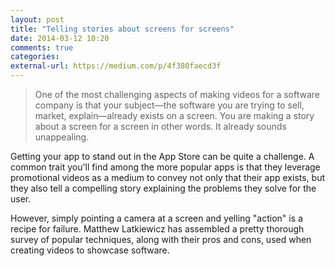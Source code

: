 ```yaml
---
layout: post
title: "Telling stories about screens for screens"
date: 2014-03-12 10:20
comments: true
categories: 
external-url: https://medium.com/p/4f380faecd3f
---
```


> One of the most challenging aspects of making videos for a software company is that your subject—the software you are trying to sell, market, explain—already exists on a screen. You are making a story about a screen for a screen in other words. It already sounds unappealing.

Getting your app to stand out in the App Store can be quite a challenge. A common trait you'll find among the more popular apps is that they leverage promotional videos as a medium to convey not only that their app exists, but they also tell a compelling story explaining the problems they solve for the user.

However, simply pointing a camera at a screen and yelling "action" is a recipe for failure. Matthew Latkiewicz has assembled a pretty thorough survey of popular techniques, along with their pros and cons, used when creating videos to showcase software. 
 